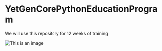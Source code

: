 # YetGenCorePythonEducationProgram
We will use this repository for 12 weeks of training

![This is an image](https://www.google.com/url?sa=i&url=https%3A%2F%2Fyetkingencler.com%2Fjump%2F&psig=AOvVaw1J-S-mdE2y_FK0ALjryt9Y&ust=1675446649734000&source=images&cd=vfe&ved=0CBAQjRxqFwoTCJi80aWz9_wCFQAAAAAdAAAAABA6)
